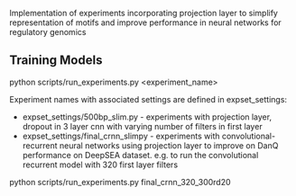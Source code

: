 Implementation of experiments incorporating projection layer to simplify representation of motifs and improve performance in neural networks for regulatory genomics

## Training Models

python scripts/run_experiments.py <experiment_name>

Experiment names with associated settings are defined in expset_settings:
 * expset_settings/500bp_slim.py - experiments with projection layer, dropout in 3 layer cnn with varying number of filters in first layer
 * expset_settings/final_crnn_slimpy - experiments with convolutional-recurrent neural networks using projection layer to improve on DanQ performance on DeepSEA dataset.
e.g. to run the convolutional recurrent model with 320 first layer filters

python scripts/run_experiments.py final_crnn_320_300rd20
